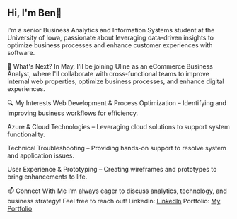 ## Hi, I'm Ben👋

I'm a senior Business Analytics and Information Systems student at the University of Iowa, passionate about leveraging data-driven insights to optimize business processes and enhance customer experiences with software.


🚀 What's Next?
In May, I'll be joining Uline as an eCommerce Business Analyst, where I'll collaborate with cross-functional teams to improve internal web properties, optimize business processes, and enhance digital experiences.


🔍 My Interests
Web Development & Process Optimization – Identifying and improving business workflows for efficiency.

Azure & Cloud Technologies – Leveraging cloud solutions to support system functionality.

Technical Troubleshooting – Providing hands-on support to resolve system and application issues.

User Experience & Prototyping – Creating wireframes and prototypes to bring enhancements to life.


📫 Connect With Me
I’m always eager to discuss analytics, technology, and business strategy! Feel free to reach out!
LinkedIn: [LinkedIn]([https://www.linkedin.com/in/ben-kvidera/])
Portfolio: [My Portfolio]([https://benkvidera.info])
